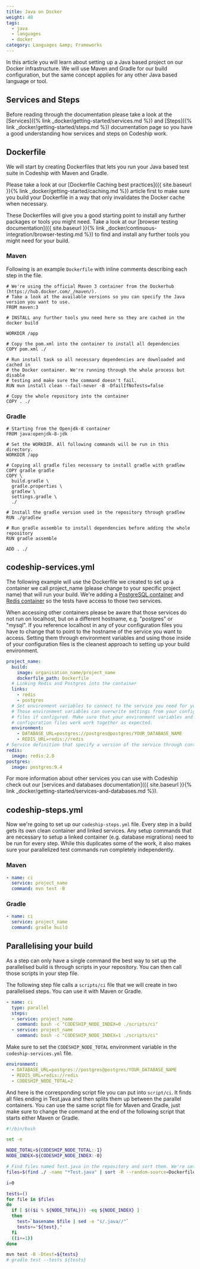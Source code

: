 ```yaml
---
title: Java on Docker
weight: 48
tags:
  - java
  - languages
  - docker
category: Languages &amp; Frameworks
---
```

In this article you will learn about setting up a Java based project on our Docker infrastructure. We will use Maven and Gradle for our build configuration, but the same concept applies for any other Java based language or tool.

## Services and Steps
Before reading through the documentation please take a look at the [Services]({% link _docker/getting-started/services.md %}) and [Steps]({% link _docker/getting-started/steps.md %}) documentation page so you have a good understanding how services and steps on Codeship work.

## Dockerfile
We will start by creating Dockerfiles that lets you run your Java based test suite in Codeship with Maven and Gradle.

Please take a look at our [Dockerfile Caching best practices]({{ site.baseurl }}{% link _docker/getting-started/caching.md %}) article first to make sure you build your Dockerfile in a way that only invalidates the Docker cache when necessary.

These Dockerfiles will give you a good starting point to install any further packages or tools you might need. Take a look at our [browser testing documentation]({{ site.baseurl }}{% link _docker/continuous-integration/browser-testing.md %}) to find and install any further tools you might need for your build.

### Maven

Following is an example `Dockerfile` with inline comments describing each step in the file.

```
# We're using the official Maven 3 container from the Dockerhub (https://hub.docker.com/_/maven/).
# Take a look at the available versions so you can specify the Java version you want to use.
FROM maven:3

# INSTALL any further tools you need here so they are cached in the docker build

WORKDIR /app

# Copy the pom.xml into the container to install all dependencies
COPY pom.xml ./

# Run install task so all necessary dependencies are downloaded and cached in
# the Docker container. We're running through the whole process but disable
# testing and make sure the command doesn't fail.
RUN mvn install clean --fail-never -B -DfailIfNoTests=false

# Copy the whole repository into the container
COPY . ./
```

### Gradle

```
# Starting from the Openjdk-8 container
FROM java:openjdk-8-jdk

# Set the WORKDIR. All following commands will be run in this directory.
WORKDIR /app

# Copying all gradle files necessary to install gradle with gradlew
COPY gradle gradle
COPY \
  build.gradle \
  gradle.properties \
  gradlew \
  settings.gradle \
  ./

# Install the gradle version used in the repository through gradlew
RUN ./gradlew

# Run gradle assemble to install dependencies before adding the whole repository
RUN gradle assemble

ADD . ./
```

## codeship-services.yml

The following example will use the Dockerfile we created to set up a container we call project_name (please change to your specific project name) that will run your build. We're adding a [PostgreSQL container](https://hub.docker.com/_/postgres/) and [Redis container](https://hub.docker.com/_/redis/) so the tests have access to those two services.

When accessing other containers please be aware that those services do not run on localhost, but on a different hostname, e.g. "postgres" or "mysql". If you reference localhost in any of your configuration files you have to change that to point to the hostname of the service you want to access. Setting them through environment variables and using those inside of your configuration files is the cleanest approach to setting up your build environment.

```yaml
project_name:
  build:
    image: organisation_name/project_name
    dockerfile_path: Dockerfile
  # Linking Redis and Postgres into the container
  links:
    - redis
    - postgres
  # Set environment variables to connect to the service you need for your build.
  # Those environment variables can overwrite settings from your configuration
  # files if configured. Make sure that your environment variables and
  # configuration files work work together as expected.
  environment:
    - DATABASE_URL=postgres://postgres@postgres/YOUR_DATABASE_NAME
    - REDIS_URL=redis://redis
# Service definition that specify a version of the service through container tags
redis:
  image: redis:2.8
postgres:
  image: postgres:9.4
```

For more information about other services you can use with Codeship check out our [services and databases documentation]({{ site.baseurl }}{% link _docker/getting-started/services-and-databases.md %}).

## codeship-steps.yml

Now we're going to set up our `codeship-steps.yml` file. Every step in a build gets its own clean container and linked services. Any setup commands that are necessary to setup a linked container (e.g. database migrations) need to be run for every step. While this duplicates some of the work, it also makes sure your parallelized test commands run completely independently.

### Maven

```yaml
- name: ci
  service: project_name
  command: mvn test -B
```

### Gradle

```yaml
- name: ci
  service: project_name
  command: gradle build
```

## Parallelising your build

As a step can only have a single command the best way to set up the parallelised build is through scripts in your repository. You can then call those scripts in your step file.

The following step file calls a `scripts/ci` file that we will create in two parallelised steps. You can use it with Maven or Gradle.

```yaml
- name: ci
  type: parallel
  steps:
  - service: project_name
    command: bash -c "CODESHIP_NODE_INDEX=0 ./scripts/ci"
  - service: project_name
    command: bash -c "CODESHIP_NODE_INDEX=1 ./scripts/ci"
```

Make sure to set the `CODESHIP_NODE_TOTAL` environment variable in the `codeship-services.yml` file.

```yaml
environment:
  - DATABASE_URL=postgres://postgres@postgres/YOUR_DATABASE_NAME
  - REDIS_URL=redis://redis
  - CODESHIP_NODE_TOTAL=2
```

And here is the corresponding script file you can put into `script/ci`. It finds all files ending in Test.java and then splits them up between the parallel containers. You can use the same script file for Maven and Gradle, just make sure to change the command at the end of the following script that starts either Maven or Gradle.

```bash
#!/bin/bash

set -e

NODE_TOTAL=${CODESHIP_NODE_TOTAL:-1}
NODE_INDEX=${CODESHIP_NODE_INDEX:-0}

# Find files named Test.java in the repository and sort them. We're setting the Dockerfile as the randomisation source so the randomisation is repeatable. You can add any file instead of Dockerfile.
files=$(find ./ -name "*Test.java" | sort -R --random-source=Dockerfile)

i=0

tests=()
for file in $files
do
  if [ $(($i % ${NODE_TOTAL})) -eq ${NODE_INDEX} ]
  then
    test=`basename $file | sed -e "s/.java//"`
    tests+="${test},"
  fi
  ((i+=1))
done

mvn test -B -Dtest=${tests}
# gradle test --tests ${tests}
```
